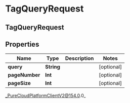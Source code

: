 # TagQueryRequest

## TagQueryRequest

## Properties

|Name | Type | Description | Notes|
|------------ | ------------- | ------------- | -------------|
| **query** | **String** |  | [optional] |
| **pageNumber** | **Int** |  | [optional] |
| **pageSize** | **Int** |  | [optional] |



_PureCloudPlatformClientV2@154.0.0_
